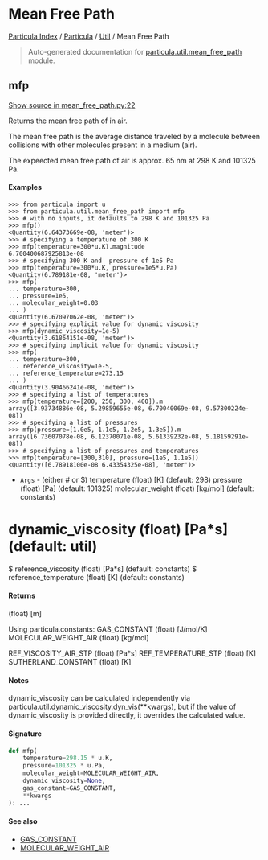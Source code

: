 # Mean Free Path

[Particula Index](../../README.md#particula-index) / [Particula](../index.md#particula) / [Util](./index.md#util) / Mean Free Path

> Auto-generated documentation for [particula.util.mean_free_path](https://github.com/Gorkowski/particula/blob/main/particula/util/mean_free_path.py) module.

## mfp

[Show source in mean_free_path.py:22](https://github.com/Gorkowski/particula/blob/main/particula/util/mean_free_path.py#L22)

Returns the mean free path of in air.

The mean free path is the average distance
traveled by a molecule between collisions
with other molecules present in a medium (air).

The expeected mean free path of air is approx.
65 nm at 298 K and 101325 Pa.

#### Examples

```
>>> from particula import u
>>> from particula.util.mean_free_path import mfp
>>> # with no inputs, it defaults to 298 K and 101325 Pa
>>> mfp()
<Quantity(6.64373669e-08, 'meter')>
>>> # specifying a temperature of 300 K
>>> mfp(temperature=300*u.K).magnitude
6.700400687925813e-08
>>> # specifying 300 K and  pressure of 1e5 Pa
>>> mfp(temperature=300*u.K, pressure=1e5*u.Pa)
<Quantity(6.789181e-08, 'meter')>
>>> mfp(
... temperature=300,
... pressure=1e5,
... molecular_weight=0.03
... )
<Quantity(6.67097062e-08, 'meter')>
>>> # specifying explicit value for dynamic viscosity
>>> mfp(dynamic_viscosity=1e-5)
<Quantity(3.61864151e-08, 'meter')>
>>> # specifying implicit value for dynamic viscosity
>>> mfp(
... temperature=300,
... reference_viscosity=1e-5,
... reference_temperature=273.15
... )
<Quantity(3.90466241e-08, 'meter')>
>>> # specifying a list of temperatures
>>> mfp(temperature=[200, 250, 300, 400]).m
array([3.93734886e-08, 5.29859655e-08, 6.70040069e-08, 9.57800224e-08])
>>> # specifying a list of pressures
>>> mfp(pressure=[1.0e5, 1.1e5, 1.2e5, 1.3e5]).m
array([6.73607078e-08, 6.12370071e-08, 5.61339232e-08, 5.18159291e-08])
>>> # specifying a list of pressures and temperatures
>>> mfp(temperature=[300,310], pressure=[1e5, 1.1e5])
<Quantity([6.78918100e-08 6.43354325e-08], 'meter')>
```

- `Args` - (either # or $)
    temperature           (float) [K]      (default: 298)
    pressure              (float) [Pa]     (default: 101325)
    molecular_weight      (float) [kg/mol] (default: constants)

#   dynamic_viscosity     (float) [Pa*s]   (default: util)
$   reference_viscosity   (float) [Pa*s]   (default: constants)
$   reference_temperature (float) [K]      (default: constants)

#### Returns

(float) [m]

Using particula.constants:
    GAS_CONSTANT            (float) [J/mol/K]
    MOLECULAR_WEIGHT_AIR    (float) [kg/mol]

REF_VISCOSITY_AIR_STP   (float) [Pa*s]
REF_TEMPERATURE_STP     (float) [K]
SUTHERLAND_CONSTANT     (float) [K]

#### Notes

dynamic_viscosity can be calculated independently via
particula.util.dynamic_viscosity.dyn_vis(**kwargs), but
if the value of dynamic_viscosity is provided directly,
it overrides the calculated value.

#### Signature

```python
def mfp(
    temperature=298.15 * u.K,
    pressure=101325 * u.Pa,
    molecular_weight=MOLECULAR_WEIGHT_AIR,
    dynamic_viscosity=None,
    gas_constant=GAS_CONSTANT,
    **kwargs
): ...
```

#### See also

- [GAS_CONSTANT](../constants.md#gas_constant)
- [MOLECULAR_WEIGHT_AIR](../constants.md#molecular_weight_air)
